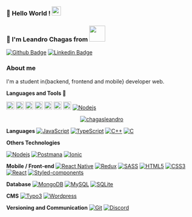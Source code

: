### 👋 Hello World !  <img src="https://github.com/TheDudeThatCode/TheDudeThatCode/blob/master/Assets/Earth.gif" width="24px">

### :man: I'm Leandro Chagas from <img src="https://media.giphy.com/media/L1RCuTvmJILT2/giphy.gif" width="42px">
[![Github Badge](https://img.shields.io/badge/-Github-000?style=flat-square&logo=Github&logoColor=white&link=https://github.com/chagasleandro)](https://github.com/chagasleandro)
[![Linkedin Badge](https://img.shields.io/badge/-LinkedIn-blue?style=flat-square&logo=Linkedin&logoColor=white&link=https://www.linkedin.com/in/fagnerpsantos/)](https://www.linkedin.com/in/leandro-chagas-b2264b91/)

### About me
I'm a student in{backend, frontend and mobile} developer web.

**Languages and Tools 🚀**

<a href="https://developer.mozilla.org/en-US/docs/Web/JavaScript" title="JavaScript"><img src="https://github.com/tomchen/stack-icons/blob/master/logos/javascript.svg" alt="JavaScript" width="21px" height="21px"></a>
<a href="https://www.typescriptlang.org/" title="Typescript"><img src="https://github.com/tomchen/stack-icons/blob/master/logos/typescript-icon.svg" alt="Typescript" width="21px" height="21px"></a>
<a href="https://getbootstrap.com/" title="Bootstrap"><img src="https://github.com/tomchen/stack-icons/blob/master/logos/bootstrap.svg" alt="Bootstrap" width="21px" height="21px"></a>
<a href="https://www.w3.org/TR/html5/" title="HTML5"><img src="https://github.com/tomchen/stack-icons/blob/master/logos/html-5.svg" alt="HTML5" width="21px" height="21px"></a>
<a href="https://nodejs.org/" title="Node.js"><img src="https://github.com/tomchen/stack-icons/blob/master/logos/nodejs-icon.svg" alt="Node.js" width="21px" height="21px"></a>
<a href="https://angular.io/" title="Angular"><img src="https://github.com/tomchen/stack-icons/blob/master/logos/angular-icon.svg" alt="Angular" width="21px" height="21px"></a>
<a href="https://code.visualstudio.com/" title="Visual Studio Code"><img src="https://github.com/tomchen/stack-icons/blob/master/logos/visual-studio-code.svg" alt="Visual Studio Code" width="21px" height="21px"></a>
[![Nodejs](https://img.shields.io/badge/-Nodejs-black?style=flat-square&logo=Node.js&link=https://github.com/chagasleandro/)](https://github.com/chagasleandro/)

<p align="center">
    <a href="https://github.com/chagasleandro" target="_blank"><img alt="chagasleandro" src="https://badges.pufler.dev/visits/chagasleandro/chagasleandro?logo=GitHub&label=Visits&color=success&logoColor=white&style=flat-square"/></a>
</p>

**Languages**
[![JavaScript](https://img.shields.io/badge/-JavaScript-black?style=flat-square&logo=javascript&link=https://github.com/chagasleandro/)](https://github.com/chagasleandro/)
[![TypeScript](https://img.shields.io/badge/-TypeScript-000000?style=flat-square&logo=typescript&link=https://github.com/chagasleandro/)](https://github.com/chagasleandro/)
[![C++](https://img.shields.io/badge/-C++-00599C?style=flat-square&logo=c++&link=https://github.com/chagasleandro/)](https://github.com/chagasleandro/)
[![C](https://img.shields.io/badge/-A8B9CC?style=flat-square&logo=c&logoColor=white&link=https://github.com/chagasleandro/)](https://github.com/chagasleandro/)

**Others Technologies**

[![Nodejs](https://img.shields.io/badge/-Nodejs-black?style=flat-square&logo=Node.js&link=https://github.com/chagasleandro/)](https://github.com/chagasleandro/)
[![Postmana](https://img.shields.io/badge/-Postman-5849BE?style=flat-square&logo=Postman&link=https://github.com/chagasleandro/)](https://github.com/chagasleandro/)
[![Ionic](https://img.shields.io/badge/-Ionic-5849BE?style=flat-square&logo=Ionic&link=https://github.com/chagasleandro/)](https://github.com/chagasleandro/)

**Mobile / Front-end**
[![React Native](https://img.shields.io/badge/-ReactNative-black?style=flat-square&logo=react)](https://github.com/chagasleandro/)
[![Redux](https://img.shields.io/badge/-Redux-764ABC?style=flat-square&logo=redux&link=https://github.com/chagasleandro/)](https://github.com/chagasleandro/)
[![SASS](https://img.shields.io/badge/-SASS-ed9ac2?style=flat-square&logo=sass)](https://github.com/chagasleandro/)
[![HTML5](https://img.shields.io/badge/-HTML5-E34F26?style=flat-square&logo=html5&logoColor=white&link=https://github.com/chagasleandro/)](https://github.com/chagasleandro/)
[![CSS3](https://img.shields.io/badge/-CSS3-1572B6?style=flat-square&logo=css3&link=https://github.com/chagasleandro/)](https://github.com/chagasleandro/)
[![React](https://img.shields.io/badge/-React-black?style=flat-square&logo=react&link=https://github.com/chagasleandro/)](https://github.com/chagasleandro/)
[![Styled-components](https://img.shields.io/badge/-Styled%20Components-pink?style=flat-square&logo=styled-components)](https://github.com/chagasleandro/)


**Database**
[![MongoDB](https://img.shields.io/badge/-MongoDB-black?style=flat-square&logo=mongodb&link=https://github.com/chagasleandro/)](https://github.com/chagasleandro/)
[![MySQL](https://img.shields.io/badge/-MySQL-a0c4db?style=flat-square&logo=mysql&link=https://github.com/chagasleandro/)](https://github.com/chagasleandro/)
[![SQLite](https://img.shields.io/badge/-SQLite-003B57?style=flat-square&logo=sqlite&link=https://github.com/chagasleandro/)](https://github.com/chagasleandro/)

**CMS**
[![Typo3](https://img.shields.io/badge/-Typo3-f9d2a7?style=flat-square&logo=typo3&link=https://github.com/chagasleandro/)](https://github.com/chagasleandro/)
[![Wordpress](https://img.shields.io/badge/-Wordpress-21759B?style=flat-square&logo=Wordpress&link=https://github.com/chagasleandro/)](https://github.com/chagasleandro/)

**Versioning and Communication**
[![Git](https://img.shields.io/badge/-Git-black?style=flat-square&logo=git&link=https://github.com/chagasleandro/)](https://github.com/chagasleandro/)
[![Discord](https://img.shields.io/badge/-Discord-000000?style=flat-square&logo=Discord&link=https://github.com/chagasleandro/)](https://github.com/chagasleandro/)


